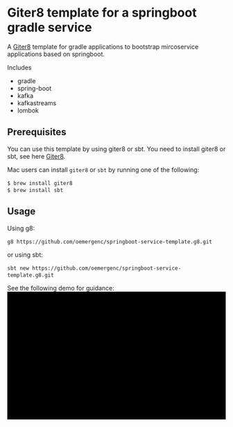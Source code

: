 Giter8 template for a springboot gradle service
===============================================

A [Giter8](http://www.foundweekends.org/giter8/) template for gradle applications to bootstrap mircoservice applications based on springboot.

Includes

* gradle
* spring-boot
* kafka
* kafkastreams
* lombok

Prerequisites
-------------
You can use this template by using giter8 or sbt. You need to install giter8 or sbt, see here [Giter8](http://www.foundweekends.org/giter8/). 

Mac users can install `giter8` or `sbt` by running one of the following:
```
$ brew install giter8    
$ brew install sbt
```
Usage
-----
Using g8:
```
g8 https://github.com/oemergenc/springboot-service-template.g8.git
```   
or using sbt:
```
sbt new https://github.com/oemergenc/springboot-service-template.g8.git
```
See the following demo for guidance:
![giter8 template](https://raw.githubusercontent.com/oemergenc/springboot-service-template.g8/master/demo/demo.gif)
